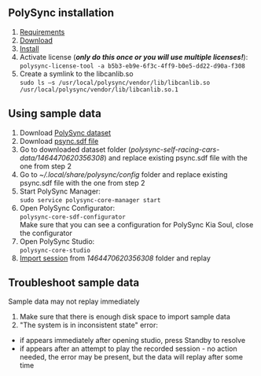 ## PolySync installation

1. [Requirements](http://docs.polysync.io/articles/overview/installation/basic-system-requirements/)
2. [Download](http://docs.polysync.io/downloads/)
3. [Install](http://docs.polysync.io/flows/getting-started/)
4. Activate license (***only do this once or you will use multiple licenses!***): <br/>
 `polysync-license-tool -a b5b3-eb9e-6f3c-4ff9-b0e5-dd22-d90a-f308`
5. Create a symlink to the libcanlib.so <br/>
`sudo ls –s /usr/local/polysync/vendor/lib/libcanlib.so /usr/local/polysync/vendor/lib/libcanlib.so.1`


 ## Using sample data

 1. Download [PolySync dataset](https://www.dropbox.com/s/tt055gyb9of02uj/polysync-self-racing-cars-logfile.tar.gz?dl=0)
 2. Download [psync.sdf file](https://drive.google.com/open?id=0B0ZFAnBlExjMSXVGa0xJdTNXaGc)
 3. Go to downloaded dataset folder (_polysync-self-racing-cars-data/1464470620356308_) and replace existing psync.sdf file with the one from step 2
 4. Go to _~/.local/share/polysync/config_ folder and replace existing psync.sdf file with the one from step 2
 5. Start PolySync Manager: <br/>
 `sudo service polysync-core-manager start`
 6. Open PolySync Configurator: <br/>
 `polysync-core-sdf-configurator` <br/>
 Make sure that you can see a configuration for PolySync Kia Soul, close the configurator
 7. Open PolySync Studio: <br/>
 `polysync-core-studio`
 8. [Import session](1464470620356308_) from _1464470620356308_ folder and replay

## Troubleshoot sample data
Sample data may not replay immediately
1. Make sure that there is enough disk space to import sample data
2. "The system is in inconsistent state" error:
  - if appears immediately after opening studio, press Standby to resolve
  - if appears after an attempt to play the recorded session - no action needed, the error may be present, but the data will replay after some time
